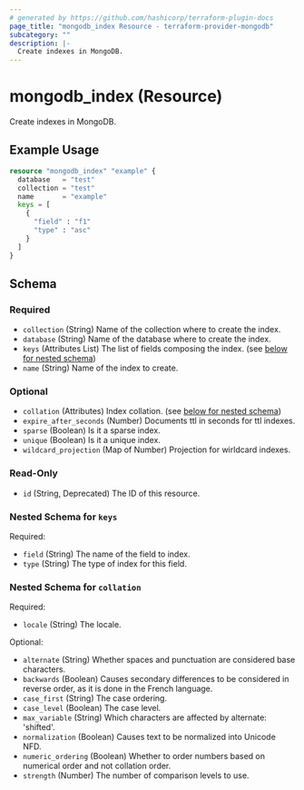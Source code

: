 ```yaml
---
# generated by https://github.com/hashicorp/terraform-plugin-docs
page_title: "mongodb_index Resource - terraform-provider-mongodb"
subcategory: ""
description: |-
  Create indexes in MongoDB.
---
```


# mongodb_index (Resource)

Create indexes in MongoDB.

## Example Usage

```terraform
resource "mongodb_index" "example" {
  database   = "test"
  collection = "test"
  name       = "example"
  keys = [
    {
      "field" : "f1"
      "type" : "asc"
    }
  ]
}
```

<!-- schema generated by tfplugindocs -->
## Schema

### Required

- `collection` (String) Name of the collection where to create the index.
- `database` (String) Name of the database where to create the index.
- `keys` (Attributes List) The list of fields composing the index. (see [below for nested schema](#nestedatt--keys))
- `name` (String) Name of the index to create.

### Optional

- `collation` (Attributes) Index collation. (see [below for nested schema](#nestedatt--collation))
- `expire_after_seconds` (Number) Documents ttl in seconds for ttl indexes.
- `sparse` (Boolean) Is it a sparse index.
- `unique` (Boolean) Is it a unique index.
- `wildcard_projection` (Map of Number) Projection for wirldcard indexes.

### Read-Only

- `id` (String, Deprecated) The ID of this resource.

<a id="nestedatt--keys"></a>
### Nested Schema for `keys`

Required:

- `field` (String) The name of the field to index.
- `type` (String) The type of index for this field.


<a id="nestedatt--collation"></a>
### Nested Schema for `collation`

Required:

- `locale` (String) The locale.

Optional:

- `alternate` (String) Whether spaces and punctuation are considered base characters.
- `backwards` (Boolean) Causes secondary differences to be considered in reverse order, as it is done in the French language.
- `case_first` (String) The case ordering.
- `case_level` (Boolean) The case level.
- `max_variable` (String) Which characters are affected by alternate: 'shifted'.
- `normalization` (Boolean) Causes text to be normalized into Unicode NFD.
- `numeric_ordering` (Boolean) Whether to order numbers based on numerical order and not collation order.
- `strength` (Number) The number of comparison levels to use.
